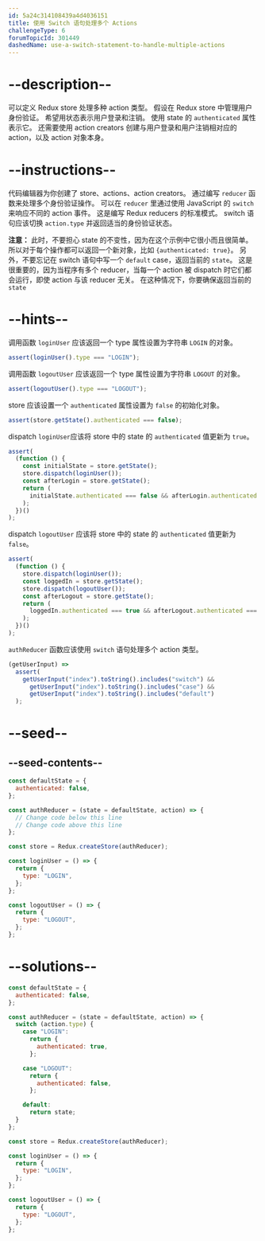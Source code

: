 ```yaml
---
id: 5a24c314108439a4d4036151
title: 使用 Switch 语句处理多个 Actions
challengeType: 6
forumTopicId: 301449
dashedName: use-a-switch-statement-to-handle-multiple-actions
---
```


# --description--

可以定义 Redux store 处理多种 action 类型。 假设在 Redux store 中管理用户身份验证。 希望用状态表示用户登录和注销。 使用 state 的 `authenticated` 属性表示它。 还需要使用 action creators 创建与用户登录和用户注销相对应的 action，以及 action 对象本身。

# --instructions--

代码编辑器为你创建了 store、actions、action creators。 通过编写 `reducer` 函数来处理多个身份验证操作。 可以在 `reducer` 里通过使用 JavaScript 的 `switch` 来响应不同的 action 事件。 这是编写 Redux reducers 的标准模式。 switch 语句应该切换 `action.type` 并返回适当的身份验证状态。

**注意：** 此时，不要担心 state 的不变性，因为在这个示例中它很小而且很简单。 所以对于每个操作都可以返回一个新对象，比如 `{authenticated: true}`。 另外，不要忘记在 switch 语句中写一个 `default` case，返回当前的 `state`。 这是很重要的，因为当程序有多个 reducer，当每一个 action 被 dispatch 时它们都会运行，即使 action 与该 reducer 无关。 在这种情况下，你要确保返回当前的 `state`

# --hints--

调用函数 `loginUser` 应该返回一个 type 属性设置为字符串 `LOGIN` 的对象。

```js
assert(loginUser().type === "LOGIN");
```

调用函数 `logoutUser` 应该返回一个 type 属性设置为字符串 `LOGOUT` 的对象。

```js
assert(logoutUser().type === "LOGOUT");
```

store 应该设置一个 `authenticated` 属性设置为 `false` 的初始化对象。

```js
assert(store.getState().authenticated === false);
```

dispatch `loginUser`应该将 store 中的 state 的 `authenticated` 值更新为 `true`。

```js
assert(
  (function () {
    const initialState = store.getState();
    store.dispatch(loginUser());
    const afterLogin = store.getState();
    return (
      initialState.authenticated === false && afterLogin.authenticated === true
    );
  })()
);
```

dispatch `logoutUser` 应该将 store 中的 state 的 `authenticated` 值更新为 `false`。

```js
assert(
  (function () {
    store.dispatch(loginUser());
    const loggedIn = store.getState();
    store.dispatch(logoutUser());
    const afterLogout = store.getState();
    return (
      loggedIn.authenticated === true && afterLogout.authenticated === false
    );
  })()
);
```

`authReducer` 函数应该使用 `switch` 语句处理多个 action 类型。

```js
(getUserInput) =>
  assert(
    getUserInput("index").toString().includes("switch") &&
      getUserInput("index").toString().includes("case") &&
      getUserInput("index").toString().includes("default")
  );
```

# --seed--

## --seed-contents--

```js
const defaultState = {
  authenticated: false,
};

const authReducer = (state = defaultState, action) => {
  // Change code below this line
  // Change code above this line
};

const store = Redux.createStore(authReducer);

const loginUser = () => {
  return {
    type: "LOGIN",
  };
};

const logoutUser = () => {
  return {
    type: "LOGOUT",
  };
};
```

# --solutions--

```js
const defaultState = {
  authenticated: false,
};

const authReducer = (state = defaultState, action) => {
  switch (action.type) {
    case "LOGIN":
      return {
        authenticated: true,
      };

    case "LOGOUT":
      return {
        authenticated: false,
      };

    default:
      return state;
  }
};

const store = Redux.createStore(authReducer);

const loginUser = () => {
  return {
    type: "LOGIN",
  };
};

const logoutUser = () => {
  return {
    type: "LOGOUT",
  };
};
```
